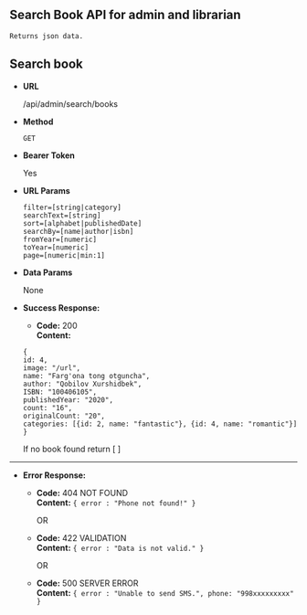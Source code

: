 **Search Book API for admin and librarian**
----
    Returns json data.

## Search book

* **URL**

  /api/admin/search/books

* **Method**

  `GET`

* **Bearer Token**

   Yes

* **URL Params**
  
  `filter=[string|category]` <br/>
  `searchText=[string]` <br/>
  `sort=[alphabet|publishedDate]` <br/>
  `searchBy=[name|author|isbn]` <br/>
  `fromYear=[numeric]` <br/>
  `toYear=[numeric]` <br/>
  `page=[numeric|min:1]` <br/>

* **Data Params**

  None

* **Success Response:**

    * **Code:** 200 <br/>
      **Content:** 
  
  `{`<br/>
      `id: 4, ` </br>
      `image: "/url",` </br>
      `name: "Farg'ona tong otguncha",`</br>
      `author: "Qobilov Xurshidbek",`</br>
      `ISBN: "100406105",`</br>
      `publishedYear: "2020",`</br>
      `count: "16",`</br>
      `originalCount: "20",`</br>
      `categories: [{id: 2, name: "fantastic"}, {id: 4, name: "romantic"}]`</br>
      `}` </br>
  
  If no book found return [ ]
----
 


* **Error Response:**

    * **Code:** 404 NOT FOUND <br />
      **Content:** `{ error : "Phone not found!" }`

      OR

    * **Code:** 422 VALIDATION <br />
      **Content:** `{ error : "Data is not valid." }`

      OR

    * **Code:** 500 SERVER ERROR <br />
      **Content:** `{ error : "Unable to send SMS.", phone: "998xxxxxxxxx" }`

